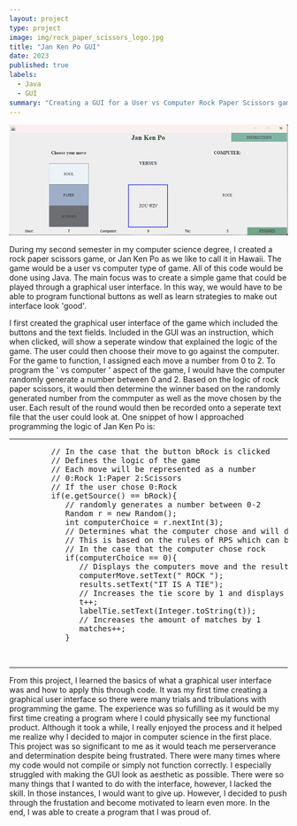 ```yaml
---
layout: project
type: project
image: img/rock_paper_scissors_logo.jpg
title: "Jan Ken Po GUI"
date: 2023
published: true
labels:
  - Java
  - GUI
summary: "Creating a GUI for a User vs Computer Rock Paper Scissors game"
---
```

<img class="img-fluid" src="../img/Screenshot 2024-01-26 143813.png">


During my second semester in my computer science degree, I created a rock paper scissors game, or Jan Ken Po as we like to call it in Hawaii. The game would be a user vs computer type of game. All of this code would be done using Java. The main focus was to create a simple game that could be played through a graphical user interface. In this way, we would have to be able to program functional buttons as well as learn strategies to make out interface look 'good'.

I first created the graphical user interface of the game which included the buttons and the text fields. Included in the GUI was an instruction, which when clicked, will show a seperate window that explained the logic of the game. The user could then choose their move to go against the computer. For the game to function, I assigned each move a number from 0 to 2. To program the ' vs computer ' aspect of the game, I would have the computer randomly generate a number between 0 and 2. Based on the logic of rock paper scissors, it would then determine the winner based on the randomly generated number from the commputer as well as the move chosen by the user. Each result of the round would then be recorded onto a seperate text file that the user could look at. One snippet of how I approached programming the logic of Jan Ken Po is:

<hr>

<pre>
         // In the case that the button bRock is clicked
         // Defines the logic of the game
         // Each move will be represented as a number 
         // 0:Rock 1:Paper 2:Scissors
         // If the user chose 0:Rock
         if(e.getSource() == bRock){
            // randomly generates a number between 0-2
            Random r = new Random();
            int computerChoice = r.nextInt(3);
            // Determines what the computer chose and will declare the winner of the match 
            // This is based on the rules of RPS which can be found on the internet
            // In the case that the computer chose rock
            if(computerChoice == 0){
               // Displays the computers move and the results of the match
               computerMove.setText(" ROCK ");
               results.setText("IT IS A TIE");
               // Increases the tie score by 1 and displays it in the according label
               t++;
               labelTie.setText(Integer.toString(t));
               // Increases the amount of matches by 1
               matches++;
            }


</pre>

<hr>

From this project, I learned the basics of what a graphical user interface was and how to apply this through code. It was my first time creating a graphical user interface so there were many trials and tribulations with programming the game. The experience was so fufilling as it would be my first time creating a program where I could physically see my functional product. Although it took a while, I really enjoyed the process and it helped me realize why I decided to major in computer science in the first place. This project was so significant to me as it would teach me perserverance and determination despite being frustrated. There were many times where my code would not compile or simply not function correctly. I especially struggled with making the GUI look as aesthetic as possible. There were so many things that I wanted to do with the interface, however, I lacked the skill. In those instances, I would want to give up. However, I decided to push through the frustation and become motivated to learn even more. In the end, I was able to create a program that I was proud of.

